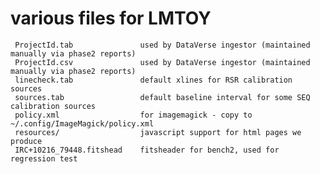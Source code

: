 # various files for LMTOY


     ProjectId.tab               used by DataVerse ingestor (maintained manually via phase2 reports)
     ProjectId.csv               used by DataVerse ingestor (maintained manually via phase2 reports)
     linecheck.tab               default xlines for RSR calibration sources
     sources.tab                 default baseline interval for some SEQ calibration sources
     policy.xml                  for imagemagick - copy to ~/.config/ImageMagick/policy.xml
     resources/                  javascript support for html pages we produce
     IRC+10216_79448.fitshead    fitsheader for bench2, used for regression test
